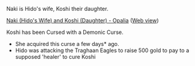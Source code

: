 Naki is Hido's wife, Koshi their daughter.
 
[Naki (Hido's Wife) and Koshi (Daughter) - Opalia](https://onenote.officeapps.live.com/o/onenoteframe.aspx?edit=0&ui=en-US&rs=en-US&hid=SrvmPdnMFE2evCHULx1p9g.0&wopisrc=https%3A%2F%2Fwopi.onedrive.com%2Fwopi%2Ffolders%2F79456E54071BF48C!4735&wd=target%28Quests.one%7Cc57dc4cb-22e0-4b9f-995e-faf6212fdf05%2FNaki%20%20Koshi%7Ce29cb7af-e461-4202-80c6-061ae221a146%2F%29&wdorigin=NavigationUrl&wdo=2&sc=host%3D%26qt%3DDefault&wdp=3&uih=OneDrive&wdhostclicktime=1667096114228&jsapi=1&jsapiver=v1&newsession=1&corrid=7d3fe4bc-6d45-4d0c-8bd1-ac4a90cf7db3&usid=7d3fe4bc-6d45-4d0c-8bd1-ac4a90cf7db3&sftc=1&readonly=1&wdredirectionreason=Force_SingleStepBoot) ([Web view](https://onedrive.live.com/redir?resid=79456E54071BF48C%214735&authkey=%21AMBOwe9KmJl9baU&page=View&wd=target%28People.one%7Cf7542159-e44c-4259-a447-a0094aa380ee%2FNaki%20%28Hido%27s%20Wife%5C%29%20and%20Koshi%20%28%7Cdd84ad40-e57b-4071-8764-28c889af182e%2F%29&wdorigin=703&wdpreservelink=1))
 
Koshi has been Cursed with a Demonic Curse.

- She acquired this curse a few days* ago.
- Hido was attacking the Traghaan Eagles to raise 500 gold to pay to a supposed 'healer' to cure Koshi